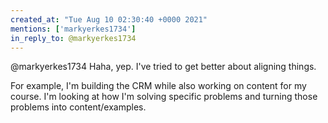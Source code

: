 ```yaml
---
created_at: "Tue Aug 10 02:30:40 +0000 2021"
mentions: ['markyerkes1734']
in_reply_to: @markyerkes1734
---
```


@markyerkes1734 Haha, yep. I've tried to get better about aligning things.

For example, I'm building the CRM while also working on content for my course. I'm looking at how I'm solving specific problems and turning those problems into content/examples.